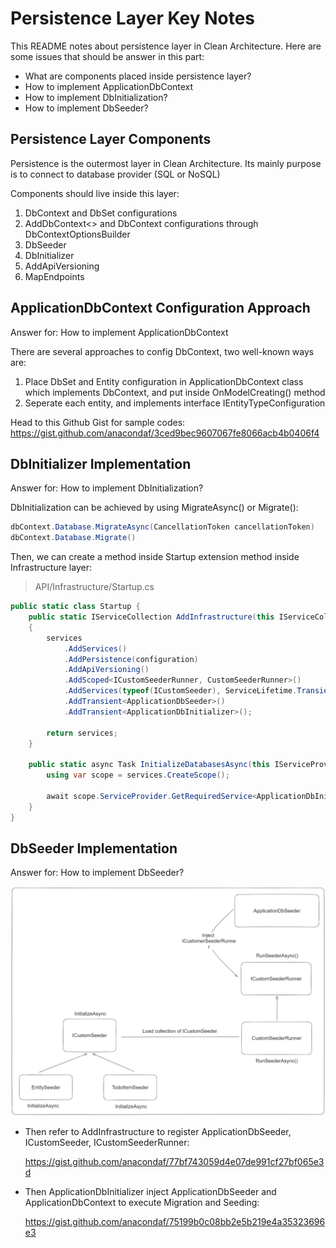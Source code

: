 # Persistence Layer Key Notes

This README notes about persistence layer in Clean Architecture. Here are some issues that should be answer in this part:

- What are components placed inside persistence layer?
- How to implement ApplicationDbContext
- How to implement DbInitialization?
- How to implement DbSeeder?

## Persistence Layer Components

Persistence is the outermost layer in Clean Architecture. Its mainly purpose is to connect to database provider (SQL or NoSQL)

Components should live inside this layer:

1. DbContext and DbSet configurations
2. AddDbContext<> and DbContext configurations through DbContextOptionsBuilder
3. DbSeeder
4. DbInitializer
5. AddApiVersioning
6. MapEndpoints

## ApplicationDbContext Configuration Approach

Answer for: How to implement ApplicationDbContext

There are several approaches to config DbContext, two well-known ways are:

1. Place DbSet and Entity configuration in ApplicationDbContext class which implements DbContext, and put inside OnModelCreating() method
2. Seperate each entity, and implements interface IEntityTypeConfiguration<TEntity>

Head to this Github Gist for sample codes:
https://gist.github.com/anacondaf/3ced9bec9607067fe8066acb4b0406f4

## DbInitializer Implementation

Answer for: How to implement DbInitialization?

DbInitialization can be achieved by using MigrateAsync() or Migrate():

```csharp
dbContext.Database.MigrateAsync(CancellationToken cancellationToken)
dbContext.Database.Migrate()
```

Then, we can create a method inside Startup extension method inside Infrastructure layer:

> API/Infrastructure/Startup.cs

```c#
public static class Startup {
    public static IServiceCollection AddInfrastructure(this IServiceCollection services, IConfiguration configuration)
    {
        services
            .AddServices()
            .AddPersistence(configuration)
            .AddApiVersioning()
            .AddScoped<ICustomSeederRunner, CustomSeederRunner>()
            .AddServices(typeof(ICustomSeeder), ServiceLifetime.Transient)
            .AddTransient<ApplicationDbSeeder>()
            .AddTransient<ApplicationDbInitializer>();

        return services;
    }

    public static async Task InitializeDatabasesAsync(this IServiceProvider services, CancellationToken cancellationToken) {
        using var scope = services.CreateScope();

        await scope.ServiceProvider.GetRequiredService<ApplicationDbInitializer>().InitializeAsync(cancellationToken);
    }
}
```

## DbSeeder Implementation

Answer for: How to implement DbSeeder?

![alt text](../../../assets/dbseeder.png)

- Then refer to AddInfrastructure to register ApplicationDbSeeder, ICustomSeeder, ICustomSeederRunner:

  https://gist.github.com/anacondaf/77bf743059d4e07de991cf27bf065e3d

- Then ApplicationDbInitializer inject ApplicationDbSeeder and ApplicationDbContext to execute Migration and Seeding:

  https://gist.github.com/anacondaf/75199b0c08bb2e5b219e4a35323696e3
